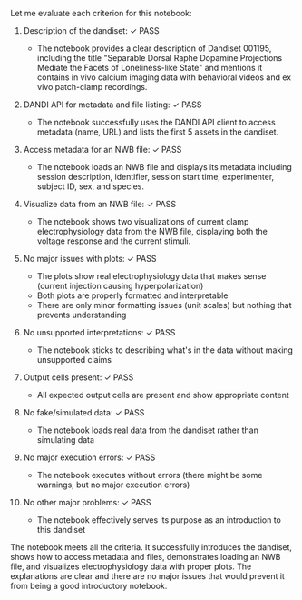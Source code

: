 Let me evaluate each criterion for this notebook:

1. Description of the dandiset: ✓ PASS
   - The notebook provides a clear description of Dandiset 001195, including the title "Separable Dorsal Raphe Dopamine Projections Mediate the Facets of Loneliness-like State" and mentions it contains in vivo calcium imaging data with behavioral videos and ex vivo patch-clamp recordings.

2. DANDI API for metadata and file listing: ✓ PASS
   - The notebook successfully uses the DANDI API client to access metadata (name, URL) and lists the first 5 assets in the dandiset.

3. Access metadata for an NWB file: ✓ PASS
   - The notebook loads an NWB file and displays its metadata including session description, identifier, session start time, experimenter, subject ID, sex, and species.

4. Visualize data from an NWB file: ✓ PASS
   - The notebook shows two visualizations of current clamp electrophysiology data from the NWB file, displaying both the voltage response and the current stimuli.

5. No major issues with plots: ✓ PASS
   - The plots show real electrophysiology data that makes sense (current injection causing hyperpolarization)
   - Both plots are properly formatted and interpretable
   - There are only minor formatting issues (unit scales) but nothing that prevents understanding

6. No unsupported interpretations: ✓ PASS
   - The notebook sticks to describing what's in the data without making unsupported claims

7. Output cells present: ✓ PASS
   - All expected output cells are present and show appropriate content

8. No fake/simulated data: ✓ PASS
   - The notebook loads real data from the dandiset rather than simulating data

9. No major execution errors: ✓ PASS
   - The notebook executes without errors (there might be some warnings, but no major execution errors)

10. No other major problems: ✓ PASS
    - The notebook effectively serves its purpose as an introduction to this dandiset

The notebook meets all the criteria. It successfully introduces the dandiset, shows how to access metadata and files, demonstrates loading an NWB file, and visualizes electrophysiology data with proper plots. The explanations are clear and there are no major issues that would prevent it from being a good introductory notebook.